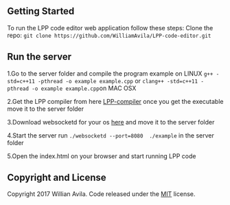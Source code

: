 ## Getting Started

To run the LPP code editor web application follow these steps:
Clone the repo: `git clone https://github.com/WilliamAvila/LPP-code-editor.git`

## Run the server
1.Go to the server folder and compile the program example on LINUX `g++ -std=c++11 -pthread -o example example.cpp` or `clang++ -std=c++11 -pthread -o example example.cpp`on MAC OSX

2.Get the LPP compiler from here [LPP-compiler](https://github.com/WilliamAvila/LPP-compiler) once you get the executable move it to the server folder 

3.Download websocketd for your os [here](http://websocketd.com/#download) and move it to the server folder

4.Start the server run `./websocketd --port=8080  ./example` in the server folder

5.Open the index.html on your browser and start running LPP code 

## Copyright and License

Copyright 2017 Willian Avila. Code released under the [MIT](https://github.com/WilliamAvila/LPP-code-editor/blob/master/LICENSE) license.
